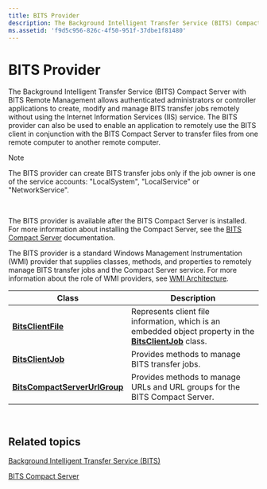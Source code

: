 ```yaml
---
title: BITS Provider
description: The Background Intelligent Transfer Service (BITS) Compact Server with BITS Remote Management allows authenticated administrators or controller applications to create, modify and manage BITS transfer jobs remotely without using the Internet Information Services (IIS) service.
ms.assetid: 'f9d5c956-826c-4f50-951f-37dbe1f81480'
---
```


# BITS Provider

The Background Intelligent Transfer Service (BITS) Compact Server with BITS Remote Management allows authenticated administrators or controller applications to create, modify and manage BITS transfer jobs remotely without using the Internet Information Services (IIS) service. The BITS provider can also be used to enable an application to remotely use the BITS client in conjunction with the BITS Compact Server to transfer files from one remote computer to another remote computer.

> [!Note]  
> The BITS provider can create BITS transfer jobs only if the job owner is one of the service accounts: "LocalSystem", "LocalService" or "NetworkService".

 

The BITS provider is available after the BITS Compact Server is installed. For more information about installing the Compact Server, see the [BITS Compact Server](http://go.microsoft.com/fwlink/p/?linkid=154264) documentation.

The BITS provider is a standard Windows Management Instrumentation (WMI) provider that supplies classes, methods, and properties to remotely manage BITS transfer jobs and the Compact Server service. For more information about the role of WMI providers, see [WMI Architecture](https://msdn.microsoft.com/library/aa394553).



| Class                                                              | Description                                                                                                                   |
|--------------------------------------------------------------------|-------------------------------------------------------------------------------------------------------------------------------|
| [**BitsClientFile**](bitsclientfile.md)                           | Represents client file information, which is an embedded object property in the [**BitsClientJob**](bitsclientjob.md) class. |
| [**BitsClientJob**](bitsclientjob.md)                             | Provides methods to manage BITS transfer jobs.                                                                                |
| [**BitsCompactServerUrlGroup**](bitslightweightserverurlgroup.md) | Provides methods to manage URLs and URL groups for the BITS Compact Server.                                                   |



 

## Related topics

<dl> <dt>

[Background Intelligent Transfer Service (BITS)]( http://go.microsoft.com/fwlink/p/?linkid=155790)
</dt> <dt>

[BITS Compact Server](http://go.microsoft.com/fwlink/p/?linkid=154264)
</dt> </dl>

 

 




